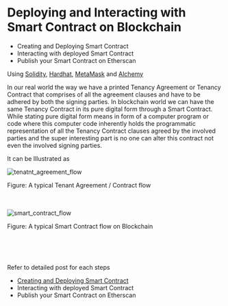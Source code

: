 # Deploying and Interacting with Smart Contract on Blockchain 

* Creating and Deploying Smart Contract
* Interacting with deployed Smart Contract
* Publish your Smart Contract on Etherscan

Using [Solidity](https://docs.soliditylang.org/en/v0.8.14/), [Hardhat](https://hardhat.org/), [MetaMask](https://metamask.io/) and [Alchemy](https://www.alchemy.com/)

In our real world the way we have a printed Tenancy Agreement or Tenancy Contract that comprises of all the agreement clauses and have to be adhered by both the signing parties. In blockchain world we can have the same Tenancy Contract in its pure digital form through a Smart Contract. While stating pure digital form means in form of a computer program or code where this computer code inherently holds the programmatic representation of all the Tenancy Contract clauses agreed by the involved parties and the super interesting part is no one can alter this contract not even the involved signing parties.

It can be Illustrated as

![tenatnt_agreement_flow](https://user-images.githubusercontent.com/1386632/173059722-74c8ffd9-65ff-49ab-9535-8243d856a004.png)

Figure: A typical Tenant Agreement / Contract flow
<br/>
<br/>
<br/>

![smart_contract_flow](https://user-images.githubusercontent.com/1386632/173059766-37646c5e-e744-4ba8-b587-f337c1df5057.png)

Figure: A typical Smart Contract flow on Blockchain

<br/>
<br/>
<br/>

Refer to detailed post for each steps

* [Creating and Deploying Smart Contract](https://medium.com/@hemantjuyal/creating-and-deploying-a-smart-contract-on-a-blockchain-c97e9edcc065)
* Interacting with deployed Smart Contract
* Publish your Smart Contract on Etherscan
